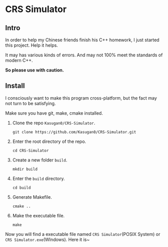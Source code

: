 # CRS Simulator

## Intro

In order to help my Chinese friends finish his C++ homework, I just started this project. Help it helps.

It may has various kinds of errors. And may not 100% meet the standards of modern C++. 

**So please use with caution.**

## Install

I consciously want to make this program cross-platform, but the fact may not turn to be satisfying.

Make sure you have git, make, cmake installed.

1. Clone the repo `Kasugan0/CRS-Simulator`.
    ```
    git clone https://github.com/Kasugan0/CRS-Simulator.git
    ```
    
2. Enter the root directory of the repo.
    ```
    cd CRS-Simulator
    ```

3. Create a new folder `build`.
    ```
    mkdir build
    ```

4. Enter the `build` directory.
    ```
    cd build
    ```

5. Generate Makefile.
	```
	cmake ..
	```
6. Make the executable file.
	```
	make
	```

Now you will find a executable file named `CRS Simulator`(POSIX System) or `CRS Simulator.exe`(WIndows). Here it is~
